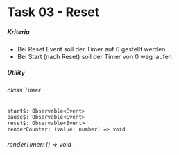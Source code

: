 # Task 03 - Reset

##### Kriteria

- Bei Reset Event soll der Timer auf 0 gestellt werden
- Bei Start (nach Reset) soll der Timer von 0 weg laufen

##### Utility

###### class Timer

```
start$: Observable<Event>
pause$: Observable<Event>
reset$: Observable<Event>
renderCounter: (value: number) => void
```

###### renderTimer: () => void
